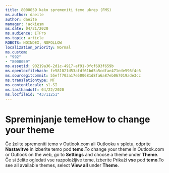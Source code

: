 ```yaml
---
title: 8000059 kako spremeniti temo ukrep (FMS)
ms.author: daeite
author: daeite
manager: jackiesm
ms.date: 04/21/2020
ms.audience: ITPro
ms.topic: article
ROBOTS: NOINDEX, NOFOLLOW
localization_priority: Normal
ms.custom:
- "992"
- "8000059"
ms.assetid: 90219a36-2d1c-4917-af91-0fcf693f659b
ms.openlocfilehash: fe581021d53afdf61bd5a5cdfae471ede596f4c6
ms.sourcegitcommit: 55eff703a17e500681d8fa6a87eb067019ade3cc
ms.translationtype: MT
ms.contentlocale: sl-SI
ms.lasthandoff: 04/22/2020
ms.locfileid: "43711251"
---
```

# <a name="how-to-change-your-theme"></a><span data-ttu-id="b00c4-102">Spreminjanje teme</span><span class="sxs-lookup"><span data-stu-id="b00c4-102">How to change your theme</span></span>

<span data-ttu-id="b00c4-103">Če želite spremeniti temo v Outlook.com ali Outlooku v spletu, odprite **Nastavitve** in izberite temo pod **temo**.</span><span class="sxs-lookup"><span data-stu-id="b00c4-103">To change your theme in Outlook.com or Outlook on the web, go to **Settings** and choose a theme under **Theme**.</span></span> <span data-ttu-id="b00c4-104">Če si želite ogledati vse razpoložljive teme, izberite Prikaži **vse** pod **temo**.</span><span class="sxs-lookup"><span data-stu-id="b00c4-104">To see all available themes, select **View all** under **Theme**.</span></span>
  